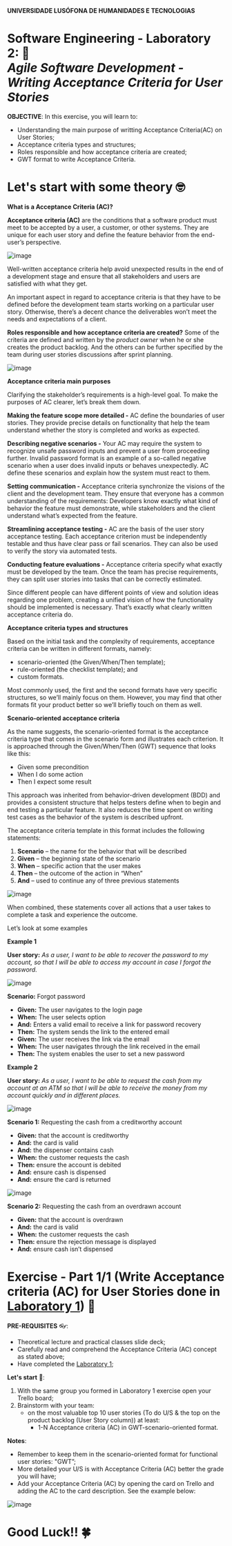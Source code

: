 **UNIVERSIDADE LUSÓFONA DE HUMANIDADES E TECNOLOGIAS**

# Software Engineering - Laboratory 2: 🥼 <br>*Agile Software Development - Writing Acceptance Criteria for User Stories*

**OBJECTIVE**: In this exercise, you will learn to:
* Understanding the main purpose of writting Acceptance Criteria(AC) on User Stories; 
* Acceptance criteria types and structures;
* Roles responsible and how acceptance criteria are created;
* GWT format to write Acceptance Criteria.

# Let's start with some theory 🤓

**What is a Acceptance Criteria (AC)?** 

**Acceptance criteria (AC)** are the conditions that a software product must meet to be accepted by a user, a customer, or other systems. They are unique for each user story and define the feature behavior from the end-user’s perspective.

![image](./images/acceptance-criteria.png)

Well-written acceptance criteria help avoid unexpected results in the end of a development stage and ensure that all stakeholders and users are satisfied with what they get.

An important aspect in regard to acceptance criteria is that they have to be defined before the development team starts working on a particular user story. Otherwise, there’s a decent chance the deliverables won’t meet the needs and expectations of a client.

**Roles responsible and how acceptance criteria are created?**
Some of the criteria are defined and written by the *product owner* when he or she creates the product backlog. And the others can be further specified by the team during user stories discussions after sprint planning.

![image](./images/The-process-starts-with-user-story-prioritization-and-ends-with-negotiating-details-with-the-whole-team.png.webp)


**Acceptance criteria main purposes** 

Clarifying the stakeholder’s requirements is a high-level goal. To make the purposes of AC clearer, let’s break them down.

**Making the feature scope more detailed -** AC define the boundaries of user stories. They provide precise details on functionality that help the team understand whether the story is completed and works as expected.

**Describing negative scenarios -** Your AC may require the system to recognize unsafe password inputs and prevent a user from proceeding further. Invalid password format is an example of a so-called negative scenario when a user does invalid inputs or behaves unexpectedly. AC define these scenarios and explain how the system must react to them.

**Setting communication -** Acceptance criteria synchronize the visions of the client and the development team. They ensure that everyone has a common understanding of the requirements: Developers know exactly what kind of behavior the feature must demonstrate, while stakeholders and the client understand what’s expected from the feature.

**Streamlining acceptance testing -** AC are the basis of the user story acceptance testing. Each acceptance criterion must be independently testable and thus have clear pass or fail scenarios. They can also be used to verify the story via automated tests.

**Conducting feature evaluations -** Acceptance criteria specify what exactly must be developed by the team. Once the team has precise requirements, they can split user stories into tasks that can be correctly estimated.

Since different people can have different points of view and solution ideas regarding one problem, creating a unified vision of how the functionality should be implemented is necessary. That’s exactly what clearly written acceptance criteria do.

**Acceptance criteria types and structures**

Based on the initial task and the complexity of requirements, acceptance criteria can be written in different formats, namely:

* scenario-oriented (the Given/When/Then template);
* rule-oriented (the checklist template); and
* custom formats.

Most commonly used, the first and the second formats have very specific structures, so we’ll mainly focus on them. However, you may find that other formats fit your product better so we’ll briefly touch on them as well.

**Scenario-oriented acceptance criteria**

As the name suggests, the scenario-oriented format is the acceptance criteria type that comes in the scenario form and illustrates each criterion. It is approached through the Given/When/Then (GWT) sequence that looks like this:

* Given some precondition
* When I do some action
* Then I expect some result

This approach was inherited from behavior-driven development (BDD) and provides a consistent structure that helps testers define when to begin and end testing a particular feature. It also reduces the time spent on writing test cases as the behavior of the system is described upfront.

The acceptance criteria template in this format includes the following statements:

1. **Scenario** – the name for the behavior that will be described
2. **Given** – the beginning state of the scenario
3. **When** – specific action that the user makes
4. **Then** – the outcome of the action in “When”
5. **And** – used to continue any of three previous statements

![image](./images/given-when-then-template-.png)

When combined, these statements cover all actions that a user takes to complete a task and experience the outcome.

Let’s look at some examples

**Example 1**

**User story:** *As a user, I want to be able to recover the password to my account, so that I will be able to access my account in case I forgot the password.*

![image](./images/example-1.PNG)

**Scenario:** Forgot password

* **Given:** The user navigates to the login page
* **When:** The user selects <forgot password> option
* **And:** Enters a valid email to receive a link for password recovery
* **Then:** The system sends the link to the entered email
* **Given:** The user receives the link via the email
* **When:** The user navigates through the link received in the email
* **Then:** The system enables the user to set a new password

**Example 2**

**User story:** *As a user, I want to be able to request the cash from my account at an ATM so that I will be able to receive the money from my account quickly and in different places.*

![image](./images/example-2.PNG)

**Scenario 1:** Requesting the cash from a creditworthy account

* **Given:** that the account is creditworthy
* **And:** the card is valid
* **And:** the dispenser contains cash
* **When:** the customer requests the cash
* **Then:** ensure the account is debited
* **And:** ensure cash is dispensed
* **And:** ensure the card is returned

![image](./images/example-2.2.PNG)

**Scenario 2:** Requesting the cash from an overdrawn account

* **Given:** that the account is overdrawn
* **And:** the card is valid
* **When:** the customer requests the cash
* **Then:** ensure the rejection message is displayed
* **And:** ensure cash isn’t dispensed

# Exercise - Part 1/1 (Write Acceptance criteria (AC) for User Stories done in [Laboratory 1](https://github.com/logdarkmatter/ES-2022-2023/tree/main/lab1)) 🤿

**PRE-REQUISITES** 👓:
* Theoretical lecture and practical classes slide deck;
* Carefully read and comprehend the Acceptance Criteria (AC) concept as stated above;
* Have completed the [Laboratory 1](https://github.com/logdarkmatter/ES-2022-2023/tree/main/lab1);

**Let's start** 🏁:
1. With the same group you formed in Laboratory 1 exercise open your Trello board;
2. Brainstorm with your team:
    * on the most valuable top 10 user stories (To do U/S & the top on the product backlog (User Story column)) at least:
        * 1-N Acceptance criteria (AC) in GWT-scenario-oriented format.

**Notes**:
* Remember to keep them in the scenario-oriented format for functional user stories: "GWT”;
* More detailed your U/S is with Acceptance Criteria (AC) better the grade you will have;
* Add your Acceptance Criteria (AC) by opening the card on Trello and adding the AC to the card description. See the example below:

![image](./images/trello-example.PNG)



# Good Luck!! 🍀 
